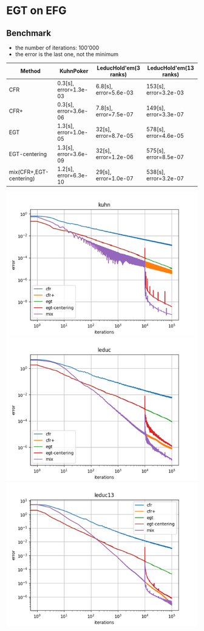 # EGT on EFG

## Benchmark

- the number of iterations: 100'000
- the error is the last one, not the minimum


| Method                  | KuhnPoker             | LeducHold'em(3 ranks) | LeducHold'em(13 ranks) |
| ----------------------- | --------------------- | --------------------- | ---------------------  |
| CFR                     | 0.3[s], error=1.3e-03 | 6.8[s], error=5.6e-03 | 153[s], error=3.2e-03  |
| CFR+                    | 0.3[s], error=3.6e-06 | 7.8[s], error=7.5e-07 | 149[s], error=3.3e-07  |
| EGT                     | 1.3[s], error=1.0e-05 | 32[s],  error=8.7e-05 | 578[s], error=4.6e-05  |
| EGT-centering           | 1.3[s], error=3.6e-09 | 32[s],  error=1.2e-06 | 575[s], error=8.5e-07  |
| mix(CFR+,EGT-centering) | 1.2[s], error=6.3e-10 | 29[s],  error=1.0e-07 | 538[s], error=3.2e-07  |

![KuhnPoker](image/20230117-03:17-kuhn-error.png)
![LeducHoldem](image/20230117-03:14-leduc-error.png)
![LeducHoldem13](image/20230117-03:01-leduc13-error.png)
